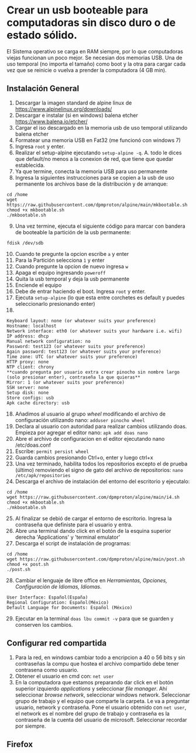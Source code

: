 # Crear un usb booteable para computadoras sin disco duro o de estado sólido.

El Sistema operativo se carga en RAM siempre, por lo que computadoras viejas funcionan un poco mejor.
Se necesian dos memorias USB. Una de uso temporal (no importa el tamaño) como boot y la otra para cargar cada vez que se reinicie o vuelva a prender la computadora (4 GB min).

## Instalación General

1. Descargar la imagen standard de alpine linux de https://www.alpinelinux.org/downloads/
2. Descargar e instalar (si en windows) balena etcher https://www.balena.io/etcher/
3. Cargar el iso descargado en la memoria usb de uso temporal utilizando balena etcher
4. Formatear una memoria USB en Fat32 (me funcionó con windows 7)
5. Ingresa  `root` y enter.
6. Realizar el setup-alpine ejecutando `setup-alpine -q`. A. todo le dices que default/no menos a la conexion de red, que tiene que quedar establecida.
7. Ya que termine, conecta la memoria USB para uso permanente
8. Ingresa la siguientes instrucciones para se copien a la usb de uso permanente los archivos base de la distribución y de arranque:

```
cd /home
wget https://raw.githubusercontent.com/dpmproton/alpine/main/mkbootable.sh
chmod +x mkbootable.sh
./mkbootable.sh
```

9. Una vez termine, ejecuta el siguiente código para marcar con bandera de booteable la partición de la usb permanente:

```
fdisk /dev/sdb
```
10. Cuando te pregunte la opcion escribe `a` y enter
11. Para la Partición selecciona `1` y enter
12. Cuando pregunte la opcion de nuevo ingresa `w`
13. Apaga el equipo ingresando `poweroff`
14. Quita la usb temporal y deja la usb permanente
15. Enciende el equipo
16. Debe de entrar haciendo el boot. Ingresa  `root` y enter.
17. Ejecuta `setup-alpine` (lo que esta entre corchetes es default y puedes seleccionarlo presionando enter)
18. 
```
Keyboard layout: none (or whatever suits your preference)
Hostname: localhost
Network interface: eth0 (or whatever suits your hardware i.e. wifi)
IP address: dhcp
Manual network configuration: no
Password: test123 (or whatever suits your preference)
Again password: test123 (or whatever suits your preference)
Time zone: UTC (or whatever suits your preference)
HTTP proxy: none
NTP client: chrony
**cuando pregunta por usuario extra crear pinocho sin nombre largo (solo presionar enter), contraseña la que quieras**
Mirror: 1 (or whatever suits your preference)
SSH server: none
Setup disk: none
Store configs: usb 
Apk cache directory: usb
```

18. Añadimos al usuario al grupo *wheel* modificando el archivo de configuración utilizando nano: `adduser pinocho wheel` 
19. Declara al usuario con autoridad para realizar cambios utilizando doas. Empieza por agregar el editor nano: `apk add doas nano`
20. Abre el archivo de configuracion en el editor ejecutando nano /etc/doas.conf 
21. Escribe: `permit persist wheel`
22. Guarda cambios presionando Ctrl+o, enter y luego ctrl+x
23. Una vez terminado, habilita todos los repositorios excepto el de prueba (último) removiendo el signo de gato del archivo de repositorios:  `nano /etc/apk/repositories`
24. Descarga el archivo de instalación del entorno del escritorio y ejecutalo:

```
cd /home
wget https://raw.githubusercontent.com/dpmproton/alpine/main/i4.sh
chmod +x mkbootable.sh
./mkbootable.sh
```

25. Al finalizar se debió de cargar el entorno de escritorio. Ingresa la contraseña que definiste para el usuario y entra.
26. Abre una terminal dando click en el botón de la esquina superior derecha 'Applications' y 'terminal emulator'
27. Descarga el script de instalación de programas:

```
cd /home
wget https://raw.githubusercontent.com/dpmproton/alpine/main/post.sh
chmod +x post.sh
./post.sh
```

28. Cambiar el lenguaje de libre office en *Herramientas, Opciones, Configuración de Idiomas, Idiomas*.
```
User Interface: Español(España)
Regional Configuration: Español(México)
Default Language for Documents: Español (México)
```
29. Ejecutar en la terminal `doas lbu commit -v` para que se guarden y conserven los cambios.

## Configurar red compartida

1. Para la red, en windows cambiar todo a encripcion a 40 o 56 bits y sin contraseñas
la compu que hostea el archivo compartido debe tener contrasena como usuario.
2. Obtener el usuario en cmd con: `net user`
3. En la computadora que estamos preparando dar click en el botón superior izquierdo *applications* y seleccionar *file manager*. Ahí seleccionar *browse network*, seleccionar windows network. Seleccionar grupo de trabajo y el equipo que comparte la carpeta. Le va a preguntar usuario, network y contraseña. Pone el usuario obtenido con `net user`, el network es el nombre del grupo de trabajo y contraseña es la contraseña de la cuenta del usuario de microsoft. Seleccionar recordar por siempre.

## Firefox



 

